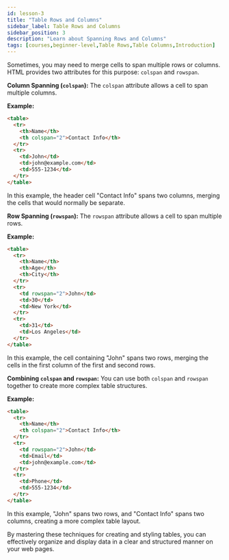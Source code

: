```yaml
---
id: lesson-3
title: "Table Rows and Columns"
sidebar_label: Table Rows and Columns
sidebar_position: 3
description: "Learn about Spanning Rows and Columns"
tags: [courses,beginner-level,Table Rows,Table Columns,Introduction]
---
```




Sometimes, you may need to merge cells to span multiple rows or columns. HTML provides two attributes for this purpose: `colspan` and `rowspan`.

**Column Spanning (`colspan`):**
The `colspan` attribute allows a cell to span multiple columns.

**Example:**
```html
<table>
  <tr>
    <th>Name</th>
    <th colspan="2">Contact Info</th>
  </tr>
  <tr>
    <td>John</td>
    <td>john@example.com</td>
    <td>555-1234</td>
  </tr>
</table>
```
In this example, the header cell "Contact Info" spans two columns, merging the cells that would normally be separate.

**Row Spanning (`rowspan`):**
The `rowspan` attribute allows a cell to span multiple rows.

**Example:**
```html
<table>
  <tr>
    <th>Name</th>
    <th>Age</th>
    <th>City</th>
  </tr>
  <tr>
    <td rowspan="2">John</td>
    <td>30</td>
    <td>New York</td>
  </tr>
  <tr>
    <td>31</td>
    <td>Los Angeles</td>
  </tr>
</table>
```
In this example, the cell containing "John" spans two rows, merging the cells in the first column of the first and second rows.

**Combining `colspan` and `rowspan`:**
You can use both `colspan` and `rowspan` together to create more complex table structures.

**Example:**
```html
<table>
  <tr>
    <th>Name</th>
    <th colspan="2">Contact Info</th>
  </tr>
  <tr>
    <td rowspan="2">John</td>
    <td>Email</td>
    <td>john@example.com</td>
  </tr>
  <tr>
    <td>Phone</td>
    <td>555-1234</td>
  </tr>
</table>
```
In this example, "John" spans two rows, and "Contact Info" spans two columns, creating a more complex table layout.

By mastering these techniques for creating and styling tables, you can effectively organize and display data in a clear and structured manner on your web pages.